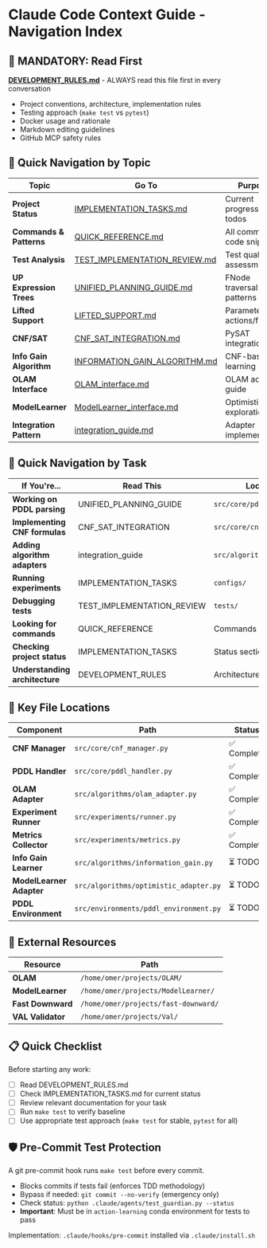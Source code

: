 # Claude Code Context Guide - Navigation Index

## 🚨 MANDATORY: Read First
**[DEVELOPMENT_RULES.md](docs/DEVELOPMENT_RULES.md)** - ALWAYS read this file first in every conversation
- Project conventions, architecture, implementation rules
- Testing approach (`make test` vs `pytest`)
- Docker usage and rationale
- Markdown editing guidelines
- GitHub MCP safety rules

## 📍 Quick Navigation by Topic

| Topic | Go To | Purpose |
|-------|-------|----------|
| **Project Status** | [IMPLEMENTATION_TASKS.md](docs/IMPLEMENTATION_TASKS.md) | Current progress, todos |
| **Commands & Patterns** | [QUICK_REFERENCE.md](docs/QUICK_REFERENCE.md) | All commands, code snippets |
| **Test Analysis** | [TEST_IMPLEMENTATION_REVIEW.md](docs/TEST_IMPLEMENTATION_REVIEW.md) | Test quality assessment |
| **UP Expression Trees** | [UNIFIED_PLANNING_GUIDE.md](docs/UNIFIED_PLANNING_GUIDE.md) | FNode traversal patterns |
| **Lifted Support** | [LIFTED_SUPPORT.md](docs/LIFTED_SUPPORT.md) | Parameterized actions/fluents |
| **CNF/SAT** | [CNF_SAT_INTEGRATION.md](docs/information_gain_algorithm/CNF_SAT_INTEGRATION.md) | PySAT integration |
| **Info Gain Algorithm** | [INFORMATION_GAIN_ALGORITHM.md](docs/information_gain_algorithm/INFORMATION_GAIN_ALGORITHM.md) | CNF-based learning |
| **OLAM Interface** | [OLAM_interface.md](docs/external_repos/OLAM_interface.md) | OLAM adapter guide |
| **ModelLearner** | [ModelLearner_interface.md](docs/external_repos/ModelLearner_interface.md) | Optimistic exploration |
| **Integration Pattern** | [integration_guide.md](docs/external_repos/integration_guide.md) | Adapter implementation |

## 🎯 Quick Navigation by Task

| If You're... | Read This | Location |
|--------------|-----------|----------|
| **Working on PDDL parsing** | UNIFIED_PLANNING_GUIDE | `src/core/pddl_handler.py` |
| **Implementing CNF formulas** | CNF_SAT_INTEGRATION | `src/core/cnf_manager.py` |
| **Adding algorithm adapters** | integration_guide | `src/algorithms/` |
| **Running experiments** | IMPLEMENTATION_TASKS | `configs/` |
| **Debugging tests** | TEST_IMPLEMENTATION_REVIEW | `tests/` |
| **Looking for commands** | QUICK_REFERENCE | Commands section |
| **Checking project status** | IMPLEMENTATION_TASKS | Status section |
| **Understanding architecture** | DEVELOPMENT_RULES | Architecture section |

## 📂 Key File Locations

| Component | Path | Status |
|-----------|------|--------|
| **CNF Manager** | `src/core/cnf_manager.py` | ✅ Complete |
| **PDDL Handler** | `src/core/pddl_handler.py` | ✅ Complete |
| **OLAM Adapter** | `src/algorithms/olam_adapter.py` | ✅ Complete |
| **Experiment Runner** | `src/experiments/runner.py` | ✅ Complete |
| **Metrics Collector** | `src/experiments/metrics.py` | ✅ Complete |
| **Info Gain Learner** | `src/algorithms/information_gain.py` | ⏳ TODO |
| **ModelLearner Adapter** | `src/algorithms/optimistic_adapter.py` | ⏳ TODO |
| **PDDL Environment** | `src/environments/pddl_environment.py` | ⏳ TODO |

## 🔗 External Resources

| Resource | Path |
|----------|------|
| **OLAM** | `/home/omer/projects/OLAM/` |
| **ModelLearner** | `/home/omer/projects/ModelLearner/` |
| **Fast Downward** | `/home/omer/projects/fast-downward/` |
| **VAL Validator** | `/home/omer/projects/Val/` |

## 📋 Quick Checklist

Before starting any work:
- [ ] Read DEVELOPMENT_RULES.md
- [ ] Check IMPLEMENTATION_TASKS.md for current status
- [ ] Review relevant documentation for your task
- [ ] Run `make test` to verify baseline
- [ ] Use appropriate test approach (`make test` for stable, `pytest` for all)

## 🛡️ Pre-Commit Test Protection

A git pre-commit hook runs `make test` before every commit.
- Blocks commits if tests fail (enforces TDD methodology)
- Bypass if needed: `git commit --no-verify` (emergency only)
- Check status: `python .claude/agents/test_guardian.py --status`
- **Important**: Must be in `action-learning` conda environment for tests to pass

Implementation: `.claude/hooks/pre-commit` installed via `.claude/install.sh`